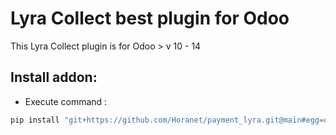Lyra Collect best plugin for Odoo
===================================================

This Lyra Collect plugin is for Odoo > v 10 - 14

## Install addon:

- Execute command :


```bash
pip install "git+https://github.com/Horanet/payment_lyra.git@main#egg=odoo10-14-addon-payment-lyra&subdirectory=setup/payment_lyra"
```